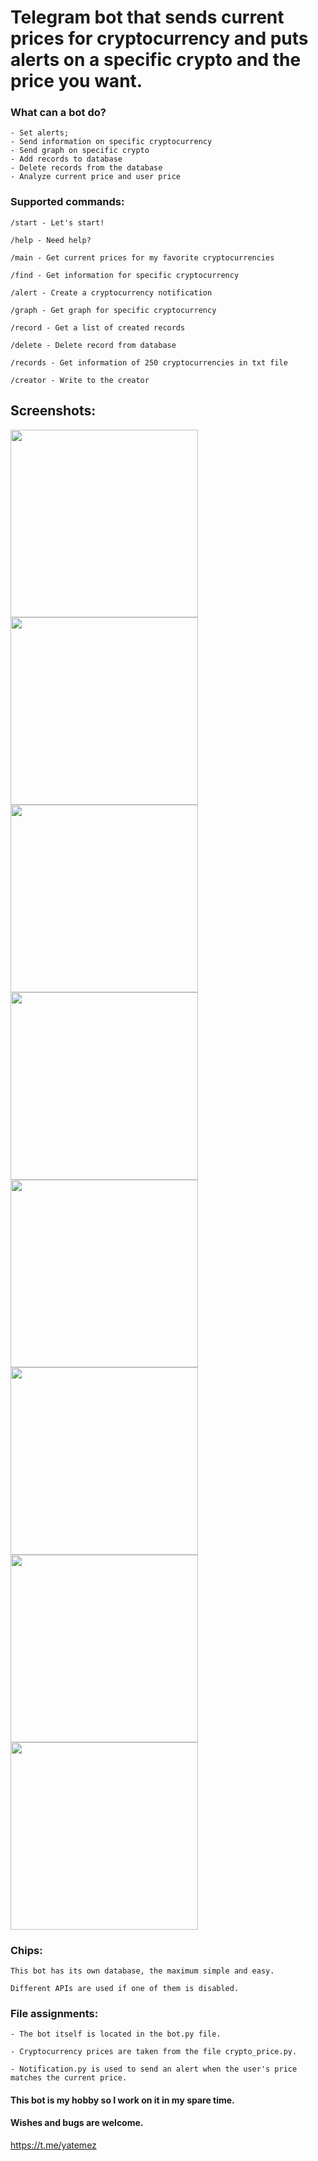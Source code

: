 #  Telegram bot that sends current prices for cryptocurrency and puts alerts on a specific crypto and the price you want.

### What can a bot do? ###

```
- Set alerts;
- Send information on specific cryptocurrency
- Send graph on specific crypto
- Add records to database
- Delete records from the database
- Analyze current price and user price
```

### Supported commands: ###
```
/start - Let's start!

/help - Need help? 

/main - Get сurrent prices for my favorite cryptocurrencies

/find - Get information for specific cryptocurrency

/alert - Сreate a cryptocurrency notification

/graph - Get graph for specific cryptocurrency

/record - Get a list of created records

/delete - Delete record from database

/records - Get information of 250 cryptocurrencies in txt file

/creator - Write to the creator
```

## Screenshots:
<p align="left">
<img src="../main/assets/images/1.jpg" width="300">
<img src="../main/assets/images/2.jpg" width="300">
<img src="../main/assets/images/3.jpg" width="300">
<img src="../main/assets/images/4.jpg" width="300">
<img src="../main/assets/images/5.jpg" width="300">
<img src="../main/assets/images/6.jpg" width="300">
<img src="../main/assets/images/7.jpg" width="300">
<img src="../main/assets/images/8.jpg" width="300">
  
</p>


### Chips: ###
```
This bot has its own database, the maximum simple and easy.

Different APIs are used if one of them is disabled.
```

### File assignments: ###

```
- The bot itself is located in the bot.py file.

- Cryptocurrency prices are taken from the file crypto_price.py.

- Notification.py is used to send an alert when the user's price matches the current price.
```

#### This bot is my hobby so I work on it in my spare time. ####



#### Wishes and bugs are welcome. ####

<https://t.me/yatemez>
